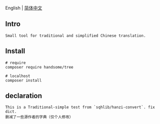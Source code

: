English | [简体中文](README.zh-CN.md)

## Intro

    Small tool for traditional and simplified Chinese translation.

## Install

    # require
    composer require handsome/tree

    # localhost
    composer install

## declaration

    This is a Traditional-simple test from `sqhlib/hanzi-convert`. fix dict.
    删减了一些源作者的字典（仅个人修改）